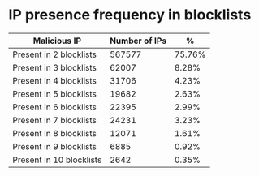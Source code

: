 # IP presence frequency in blocklists
| Malicious IP | Number of IPs | % |
|----|----|----|
| Present in 2 blocklists | 567577 | 75.76% |
| Present in 3 blocklists | 62007 | 8.28% |
| Present in 4 blocklists | 31706 | 4.23% |
| Present in 5 blocklists | 19682 | 2.63% |
| Present in 6 blocklists | 22395 | 2.99% |
| Present in 7 blocklists | 24231 | 3.23% |
| Present in 8 blocklists | 12071 | 1.61% |
| Present in 9 blocklists | 6885 | 0.92% |
| Present in 10 blocklists | 2642 | 0.35% |
